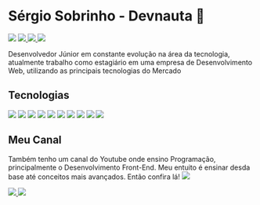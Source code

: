 # Sérgio Sobrinho - Devnauta 🚀

<p> 
  <a href="https://linkedin.com/in/sobrinhosergio" alt="Linkedin">
  <img src="https://img.shields.io/badge/LinkedIn-0077B5?style=for-the-badge&logo=linkedin&logoColor=white" /></a>

  <a href="https://www.instagram.com/sergiosob_/">
    <img src="https://img.shields.io/badge/Instagram-E4405F?style=for-the-badge&logo=instagram&logoColor=white">
  </a>

  <a href="https://www.facebook.com/sergio.sobrinho.9638/">
    <img src="https://img.shields.io/badge/Facebook-1877F2?style=for-the-badge&logo=facebook&logoColor=white">
  </a>
  
  <a  href="https://www.youtube.com/channel/UCUQwOsbR8hIKFPhvt_pM58w" >
    <img  src="https://img.shields.io/badge/YouTube-FF0000?style=for-the-badge&logo=youtube&logoColor=white">
  </a>
</p>


Desenvolvedor Júnior em constante evolução na área da tecnologia, atualmente trabalho como estagiário em uma empresa de Desenvolvimento Web, utilizando as principais tecnologias do Mercado

## Tecnologias

<p>
  <img src="https://img.shields.io/badge/HTML5-E34F26?style=for-the-badge&logo=html5&logoColor=white" />
  <img src="https://img.shields.io/badge/CSS3-1572B6?style=for-the-badge&logo=css3&logoColor=white" />
  <img src="https://img.shields.io/badge/JavaScript-F7DF1E?style=for-the-badge&logo=javascript&logoColor=black" />
  <img src="https://img.shields.io/badge/Sass-CC6699?style=for-the-badge&logo=sass&logoColor=white" />
  <img src="https://img.shields.io/badge/Bootstrap-563D7C?style=for-the-badge&logo=bootstrap&logoColor=white" />
  <img src="https://img.shields.io/badge/React-20232A?style=for-the-badge&logo=react&logoColor=61DAFB" />
  <img src="https://img.shields.io/badge/PHP-777BB4?style=for-the-badge&logo=php&logoColor=white" />
  <img src="https://img.shields.io/badge/MySQL-00000F?style=for-the-badge&logo=mysql&logoColor=white" />
  <img src="https://img.shields.io/badge/Git-E34F26?style=for-the-badge&logo=git&logoColor=white" />
  <img src="https://img.shields.io/badge/GitHub-100000?style=for-the-badge&logo=github&logoColor=white">
</p>

## Meu Canal

<p>
Também tenho um canal do Youtube onde ensino Programação, principalmente o Desenvolvimento Front-End. Meu entuito é ensinar desda base até conceitos mais avançados. Então confira lá!

<a  href="https://www.youtube.com/channel/UCUQwOsbR8hIKFPhvt_pM58w" >
<img  src="https://img.shields.io/badge/YouTube-FF0000?style=for-the-badge&logo=youtube&logoColor=white">
</a>
</p>

<a  href="https://github.com/sergiodevnauta/" >
<img  src="https://github-readme-stats.vercel.app/api?username=sergiodevnauta&theme=default">
</a>

<a  href="https://github.com/sergiodevnauta/" >
<img src="https://github-readme-stats.vercel.app/api/top-langs/?username=sergiodevnauta&hide=html&layout=compact&theme=default">
</a>

